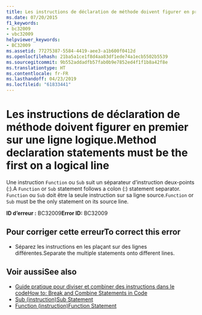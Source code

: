 ```yaml
---
title: Les instructions de déclaration de méthode doivent figurer en premier sur une ligne logique.
ms.date: 07/20/2015
f1_keywords:
- bc32009
- vbc32009
helpviewer_keywords:
- BC32009
ms.assetid: 77275387-5584-4419-aee3-a1b600f0412d
ms.openlocfilehash: 21ba5a1ce1f8d4aa83df1ede74a1ecb5502b5539
ms.sourcegitcommit: 9b552addadfb57fab0b9e7852ed4f1f1b8a42f8e
ms.translationtype: HT
ms.contentlocale: fr-FR
ms.lasthandoff: 04/23/2019
ms.locfileid: "61833441"
---
```

# <a name="method-declaration-statements-must-be-the-first-on-a-logical-line"></a><span data-ttu-id="324d1-102">Les instructions de déclaration de méthode doivent figurer en premier sur une ligne logique.</span><span class="sxs-lookup"><span data-stu-id="324d1-102">Method declaration statements must be the first on a logical line</span></span>
<span data-ttu-id="324d1-103">Une instruction `Function` ou `Sub` suit un séparateur d’instruction deux-points (:).</span><span class="sxs-lookup"><span data-stu-id="324d1-103">A `Function` or `Sub` statement follows a colon (:) statement separator.</span></span> <span data-ttu-id="324d1-104">`Function` ou `Sub` doit être la seule instruction sur sa ligne source.</span><span class="sxs-lookup"><span data-stu-id="324d1-104">`Function` or `Sub` must be the only statement on its source line.</span></span>  
  
 <span data-ttu-id="324d1-105">**ID d’erreur :** BC32009</span><span class="sxs-lookup"><span data-stu-id="324d1-105">**Error ID:** BC32009</span></span>  
  
## <a name="to-correct-this-error"></a><span data-ttu-id="324d1-106">Pour corriger cette erreur</span><span class="sxs-lookup"><span data-stu-id="324d1-106">To correct this error</span></span>  
  
- <span data-ttu-id="324d1-107">Séparez les instructions en les plaçant sur des lignes différentes.</span><span class="sxs-lookup"><span data-stu-id="324d1-107">Separate the multiple statements onto different lines.</span></span>  
  
## <a name="see-also"></a><span data-ttu-id="324d1-108">Voir aussi</span><span class="sxs-lookup"><span data-stu-id="324d1-108">See also</span></span>

- [<span data-ttu-id="324d1-109">Guide pratique pour diviser et combiner des instructions dans le code</span><span class="sxs-lookup"><span data-stu-id="324d1-109">How to: Break and Combine Statements in Code</span></span>](../../visual-basic/programming-guide/program-structure/how-to-break-and-combine-statements-in-code.md)
- [<span data-ttu-id="324d1-110">Sub (instruction)</span><span class="sxs-lookup"><span data-stu-id="324d1-110">Sub Statement</span></span>](../../visual-basic/language-reference/statements/sub-statement.md)
- [<span data-ttu-id="324d1-111">Function (instruction)</span><span class="sxs-lookup"><span data-stu-id="324d1-111">Function Statement</span></span>](../../visual-basic/language-reference/statements/function-statement.md)

